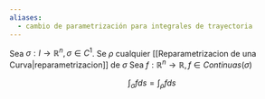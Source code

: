 ```yaml
---
aliases:
  - cambio de parametrización para integrales de trayectoria
---
```

Sea $\sigma: I \to \mathbb{R}^n, \sigma\in C^1$.
Se $\rho$ cualquier [[Reparametrizacion de una Curva|reparametrizacion]] de $\sigma$
Sea $f:\mathbb{R}^n\to\mathbb{R}, f\in Continuas(\sigma)$

$$
\int_{\sigma}f ds = \int_{\rho}f ds
$$